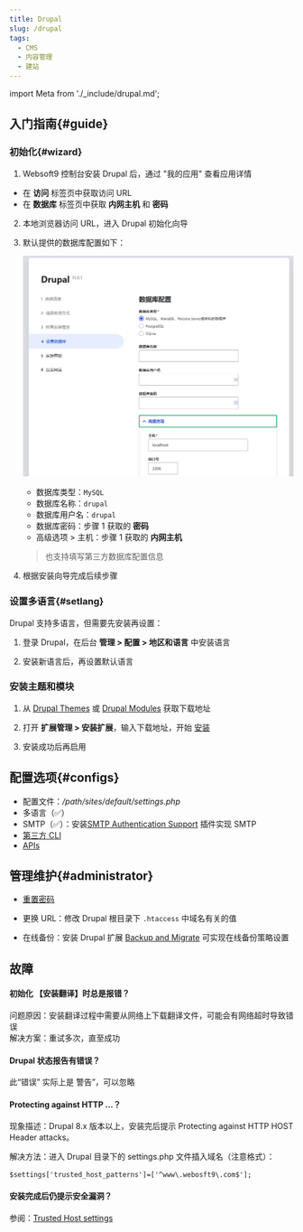 ```yaml
---
title: Drupal
slug: /drupal
tags:
  - CMS
  - 内容管理
  - 建站
---
```


import Meta from './_include/drupal.md';

<Meta name="meta" />

## 入门指南{#guide}

### 初始化{#wizard}

1. Websoft9 控制台安装 Drupal 后，通过 "我的应用" 查看应用详情

  - 在 **访问** 标签页中获取访问 URL
  - 在 **数据库** 标签页中获取 **内网主机** 和 **密码**

2. 本地浏览器访问 URL，进入 Drupal 初始化向导

3. 默认提供的数据库配置如下：

   ![druapl](./assets/drupal-connectdb-websoft9.png)

      - 数据库类型：`MySQL`
      - 数据库名称：`drupal`
      - 数据库用户名：`drupal`
      - 数据库密码：步骤 1 获取的  **密码** 
      - 高级选项 > 主机：步骤 1 获取的  **内网主机** 

   > 也支持填写第三方数据库配置信息

4. 根据安装向导完成后续步骤

### 设置多语言{#setlang}

Drupal 支持多语言，但需要先安装再设置：

1. 登录 Drupal，在后台 **管理 > 配置 > 地区和语言** 中安装语言

2. 安装新语言后，再设置默认语言

### 安装主题和模块

1. 从 [Drupal Themes](https://www.drupal.org/project/project_theme) 或 [Drupal Modules](https://www.drupal.org/project/project_module) 获取下载地址

2. 打开 **扩展管理 > 安装扩展**，输入下载地址，开始 [安装](https://www.drupal.org/docs/extending-drupal/installing-modules)

3. 安装成功后再启用

## 配置选项{#configs}

- 配置文件：*/path/sites/default/settings.php*
- 多语言（✅）
- SMTP（✅）：安装[SMTP Authentication Support](https://www.drupal.org/project/smtp) 插件实现 SMTP
- [第三方 CLI](https://drupalconsole.com/) 
- [APIs](https://www.drupal.org/docs/drupal-apis)

## 管理维护{#administrator}

- [重置密码](https://www.drupal.org/node/44164) 

- 更换 URL：修改 Drupal 根目录下 `.htaccess` 中域名有关的值

- 在线备份：安装 Drupal 扩展 [Backup and Migrate](https://www.drupal.org/project/backup_migrate) 可实现在线备份策略设置


## 故障

#### 初始化 【安装翻译】时总是报错？

问题原因：安装翻译过程中需要从网络上下载翻译文件，可能会有网络超时导致错误  
解决方案：重试多次，直至成功

#### Drupal 状态报告有错误？

此“错误” 实际上是 警告”，可以忽略

#### Protecting against HTTP ...？

现象描述：Drupal 8.x 版本以上，安装完后提示 Protecting against HTTP HOST Header attacks。  

解决方法：进入 Drupal 目录下的 settings.php 文件插入域名（注意格式）：

```
$settings['trusted_host_patterns']=['^www\.webosft9\.com$'];
```

#### 安装完成后仍提示安全漏洞？

参阅：[Trusted Host settings](https://www.drupal.org/node/1992030)
